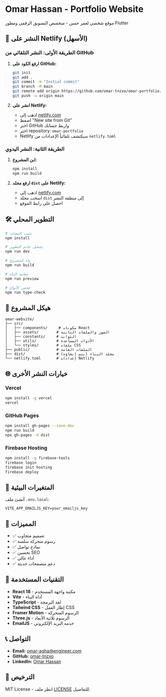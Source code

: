 <a name="readme-top"></a>

# Omar Hassan - Portfolio Website

موقع شخصي لعمر حسن - متخصص التسويق الرقمي ومطور Flutter

## 🚀 النشر على Netlify (الأسهل)

### الطريقة الأولى: النشر التلقائي من GitHub

1. **ارفع الكود على GitHub:**
   ```bash
   git init
   git add .
   git commit -m "Initial commit"
   git branch -M main
   git remote add origin https://github.com/omar-tnzxo/omar-portfolio.git
   git push -u origin main
   ```

2. **انشر على Netlify:**
   - اذهب إلى [netlify.com](https://netlify.com)
   - اضغط "New site from Git"
   - اختر GitHub واربط حسابك
   - اختر repository: `omar-portfolio`
   - Netlify سيكتشف تلقائياً الإعدادات من `netlify.toml`

### الطريقة الثانية: النشر اليدوي

1. **ابن المشروع:**
   ```bash
   npm install
   npm run build
   ```

2. **ارفع مجلد `dist` على Netlify:**
   - اذهب إلى [netlify.com](https://netlify.com)
   - اسحب مجلد `dist` إلى منطقة النشر
   - احصل على رابط الموقع

## 🛠️ التطوير المحلي

```bash
# تثبيت التبعيات
npm install

# تشغيل خادم التطوير
npm run dev

# بناء المشروع
npm run build

# معاينة البناء
npm run preview

# فحص الأنواع
npm run type-check
```

## 📁 هيكل المشروع

```
omar-website/
├── src/
│   ├── components/     # مكونات React
│   ├── assets/        # الصور والملفات الثابتة
│   ├── constants/     # الثوابت
│   ├── utils/         # الأدوات المساعدة
│   └── styles/        # ملفات CSS
├── public/            # الملفات العامة
├── dist/              # مجلد البناء (يتم إنشاؤه)
└── netlify.toml       # إعدادات Netlify
```

## 🌐 خيارات النشر الأخرى

### Vercel
```bash
npm install -g vercel
vercel
```

### GitHub Pages
```bash
npm install gh-pages --save-dev
npm run build
npx gh-pages -d dist
```

### Firebase Hosting
```bash
npm install -g firebase-tools
firebase login
firebase init hosting
firebase deploy
```

## 🔧 المتغيرات البيئية

أنشئ ملف `.env.local`:
```env
VITE_APP_EMAILJS_KEY=your_emailjs_key
```

## 📱 المميزات

- ✅ تصميم متجاوب
- ✅ رسوم متحركة سلسة
- ✅ نماذج تواصل
- ✅ تحسين SEO
- ✅ أداء عالي
- ✅ دعم متصفحات حديثة

## 🎨 التقنيات المستخدمة

- **React 18** - مكتبة واجهة المستخدم
- **Vite** - أداة البناء
- **TypeScript** - لغة البرمجة
- **Tailwind CSS** - إطار العمل CSS
- **Framer Motion** - الرسوم المتحركة
- **Three.js** - الرسوم ثلاثية الأبعاد
- **EmailJS** - خدمة البريد الإلكتروني

## 📞 التواصل

- **Email:** omar-agha@engineer.com
- **GitHub:** [omar-tnzxo](https://github.com/omar-tnzxo)
- **LinkedIn:** [Omar Hassan](https://linkedin.com/in/omar-hassan)

## 📄 الترخيص

MIT License - انظر ملف [LICENSE](LICENSE) للتفاصيل.
